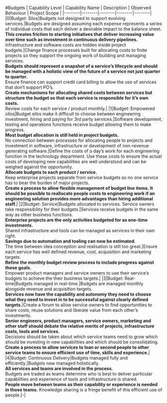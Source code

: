 #Budgets
| Capability Level | Capability Name | Description | Observed Behaviour | Project Scope |
|--------|--------|--------|--------|--------|
|0|Budget: Silos|Budgets not designed to support evolving services.|Budgets are designed assuming each expense represents a series of individual costs that each deliver a desirable impact to the balance sheet.<br>**This creates friction to starting initiatives that deliver increasing value over time such as investment in continuous delivery pipelines.**<br>Infrastructure and software costs are hidden inside project budgets.|Change finance processes built for allocating costs to finite projects so they support the ongoing work of building and managing services.<br>**Budgets should represent a snapshot of a service’s lifecycle and should be managed with a holistic view of the future of a service not just quarter to quarter.**<br>Ensure finance can support credit card billing to allow the use of services that don’t support PO’s.<br>**Create mechanisms for allocating shared costs between services but structure the budget so that each service is responsible for it’s own costs.**<br>Review costs for each service / product monthly.|
|1|Budget: Empowered silos|Budget silos make it difficult to choose between engineering investment, hiring and paying for 3rd party services.|Software development, testing and operations functions receive budget allowing them to make progress.<br>**Most budget allocation is still held in project budgets.**<br>No connection between processes for allocating people to projects and investment in software, infrastructure or development of non-revenue generating software.|Define the costs of a day’s work for each engineering function in the technology department. Use these costs to ensure the actual costs of developing new capabilities are well understood and can be weighed against the opportunity.<br>**Allocate budgets to each product / service.**<br>Keep enterprise projects separate from service budgets so no one service has to bear the burden of major projects.<br>**Create a process to allow flexible management of budget line items. It should be possible to reallocate people costs to engineering work if an engineering solution provides more advantages than hiring additional staff.**|
|2|Budget: Service|Budgets allocated to services. Service owners take responsibility for their budgets.|Services receive budgets in the same way as other business functions.<br>**Enterprise projects are the only activities budgeted for as one-time investments.**<br>Shared infrastructure and tools can be managed as services in their own right.<br>**Savings due to automation and tooling can now be estimated**.<br>The time between idea conception and realisation is still too great.|Ensure each service has well defined revenue, cost, acquisition and marketing targets.<br>**Refine the monthly budget review process to include progress against these goals.**<br>Empower product managers and service owners to use their service’s budgets to achieve the their business targets.|
|3|Budget: Real-time|Budgets managed in real-time.|Budgets are managed monthly alongside revenue and acquisition targets.<br>**Services now have the capability and autonomy they need to choose what they need to invest in to be successful against clearly defined targets.**|Create a forum to allow service owners to find opportunities to share costs, reuse solutions and liberate value from each other’s investments.<br>**Senior engineers, product managers, service owners, marketing and other staff should debate the relative merits of projects, infrastructure costs, tools and services.**<br>Decisions should be taken about which service teams need to grow which should be investing in new capabilities and which should be consolidating.<br>**Create a process to allow services to loan or second people to other service teams to ensure efficient use of time, skills and experience.**|
|4|Budget: Continuous Delivery|Budgets managed fully and efficiently.|Budgets now managed holistically.<br>**All services and teams are involved in the process.**<br>Budgets are traded as teams determine who is best to deliver particular capabilities and experience of tools and infrastructure is shared.<br>**People move between teams as their capability or experience is needed in those teams.** Knowledge sharing is a fringe benefit of this efficient use of people.|-|
